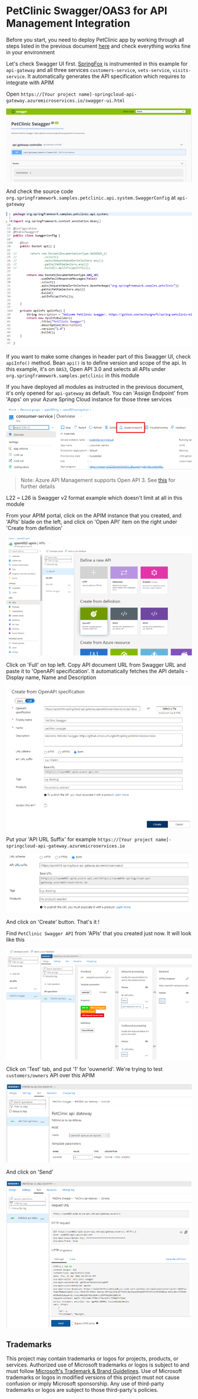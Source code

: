# PetClinic Swagger/OAS3 for API Management Integration

Before you start, you need to deploy PetClinic app by working through all steps listed in the previous document [here](README.md) and check everything works fine in your environment

Let's check Swagger UI first. [SpringFox](https://springfox.github.io/springfox/) is instrumented in this example for `api-gateway` and all three services `customers-service`, `vets-service`, `visits-service`. It automatically generates the API specification which requires to integrate with APIM

Open `https://[Your project name]-springcloud-api-gateway.azuremicroservices.io/swagger-ui.html` 

![Swagger UI](media/oas-swagger-ui.png)

And check the source code `org.springframework.samples.petclinic.api.system.SwaggerConfig` at `api-gateway`

![Swagger config](media/oas-swagger-config.png)

If you want to make some changes in header part of this Swagger UI, check `apiInfo()` method. Bean `api()` is to define version and scope of the api. In this example, it's on `OAS3`, Open API 3.0 and selects all APIs under `org.springframework.samples.petclinic` in this module

If you have deployed all modules as instructed in the previous document, it's only opened for `api-gateway` as default. You can 'Assign Endpoint' from 'Apps' on your Azure Spring Cloud instance for those three services

![Assign Endpoint](media/oas-assign.png)

> Note: Azure API Management supports Open API 3. See [this](https://azure.microsoft.com/ko-kr/blog/announcing-the-preview-of-openapi-specification-v3-support-in-azure-api-management/) for further details

L22 ~ L26 is Swagger v2 format example which doesn't limit at all in this module

From your APIM portal, click on the APIM instance that you created, and 'APIs' blade on the left, and click on 'Open API' item on the right under 'Create from definition'

![APIM Portal 1](media/oas-apim1.png)

Click on 'Full' on top left. Copy API document URL from Swagger URL and paste it to 'OpenAPI specification'. It automatically fetches the API details - Display name, Name and Description

![APIM Portal 2](media/oas-apim2.png)

Put your 'API URL Suffix' for example `https://[Your project name]-springcloud-api-gateway.azuremicroservices.io` 

![APIM Portal 3](media/oas-apim3.png)

And click on 'Create' button. That's it !

Find `PetClinic Swagger API` from 'APIs' that you created just now. It will look like this

![APIM Portal 4](media/oas-apim4.png)

Click on 'Test' tab, and put '1' for 'ouwnerId'. We're trying to test `customers/owners` API over this APIM

![APIM Portal 5](media/oas-apim5.png)

And click on 'Send'

![APIM Portal 6](media/oas-apim6.png)







## Trademarks

This project may contain trademarks or logos for projects, products, or services. Authorized use of Microsoft trademarks or logos is subject to and must follow [Microsoft's Trademark & Brand Guidelines](https://www.microsoft.com/en-us/legal/intellectualproperty/trademarks/usage/general). Use of Microsoft trademarks or logos in modified versions of this project must not cause confusion or imply Microsoft sponsorship. Any use of third-party trademarks or logos are subject to those third-party's policies.